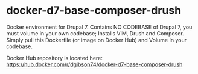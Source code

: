 # docker-d7-base-composer-drush
Docker environment for Drupal 7. Contains NO CODEBASE of Drupal 7, you must volume in your own codebase; Installs VIM, Drush and Composer. Simply pull this Dockerfile (or image on Docker Hub) and Volume In your codebase. 

Docker Hub repository is located here: https://hub.docker.com/r/dgibson74/docker-d7-base-composer-drush
